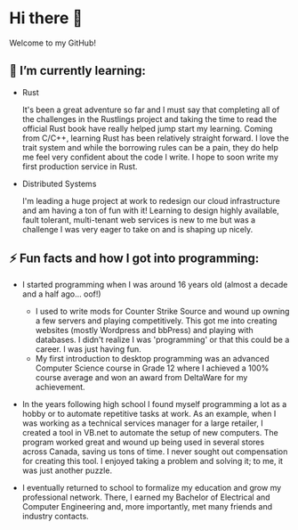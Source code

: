 # Hi there 👋

Welcome to my GitHub! 

## 📖 I’m currently learning:

* Rust

  It's been a great adventure so far and I must say that completing all of the challenges in the Rustlings project and taking the time to read the official Rust book have really helped jump start my learning. Coming from C/C++, learning Rust has been relatively straight forward. I love the trait system and while the borrowing rules can be a pain, they do help me feel very confident about the code I write. I hope to soon write my first production service in Rust. 
  
* Distributed Systems

  I'm leading a huge project at work to redesign our cloud infrastructure and am having a ton of fun with it! Learning to design highly available, fault tolerant, multi-tenant web services is new to me but was a challenge I was very eager to take on and is shaping up nicely. 
  
## ⚡ Fun facts and how I got into programming:

* I started programming when I was around 16 years old (almost a decade and a half ago... oof!)
  * I used to write mods for Counter Strike Source and wound up owning a few servers and playing competitively. This got me into creating websites (mostly Wordpress and bbPress) and playing with databases. I didn't realize I was 'programming' or that this could be a career. I was just having fun.
  * My first introduction to desktop programming was an advanced Computer Science course in Grade 12 where I achieved a 100% course average and won an award from DeltaWare for my achievement. 

* In the years following high school I found myself programming a lot as a hobby or to automate repetitive tasks at work. As an example, when I was working as a technical services manager for a large retailer, I created a tool in VB.net to automate the setup of new computers. The program worked great and wound up being used in several stores across Canada, saving us tons of time. I never sought out compensation for creating this tool. I enjoyed taking a problem and solving it; to me, it was just another puzzle. 

* I eventually returned to school to formalize my education and grow my professional network. There, I earned my Bachelor of Electrical and Computer Engineering and, more importantly, met many friends and industry contacts.  

<!--
**stphnsmpsn/stphnsmpsn** is a ✨ _special_ ✨ repository because its `README.md` (this file) appears on your GitHub profile.

Here are some ideas to get you started:

- 🔭 I’m currently working on ...
- 🌱 I’m currently learning ...
- 👯 I’m looking to collaborate on ...
- 🤔 I’m looking for help with ...
- 💬 Ask me about ...
- 📫 How to reach me: ...
- 😄 Pronouns: ...
- ⚡ Fun fact: ...
-->
